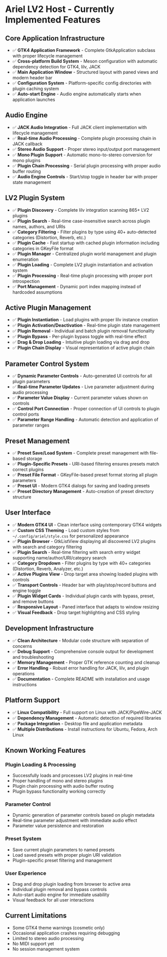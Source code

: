 # Ariel LV2 Host - Currently Implemented Features

## Core Application Infrastructure
- ✅ **GTK4 Application Framework** - Complete GtkApplication subclass with proper lifecycle management
- ✅ **Cross-platform Build System** - Meson configuration with automatic dependency detection for GTK4, lilv, JACK
- ✅ **Main Application Window** - Structured layout with paned views and modern header bar
- ✅ **Configuration System** - Platform-specific config directories with plugin caching system
- ✅ **Auto-start Engine** - Audio engine automatically starts when application launches

## Audio Engine
- ✅ **JACK Audio Integration** - Full JACK client implementation with lifecycle management
- ✅ **Real-time Audio Processing** - Complete plugin processing chain in JACK callback
- ✅ **Stereo Audio Support** - Proper stereo input/output port management
- ✅ **Mono Plugin Support** - Automatic mono-to-stereo conversion for mono plugins
- ✅ **Plugin Chain Processing** - Serial plugin processing with proper audio buffer routing
- ✅ **Audio Engine Controls** - Start/stop toggle in header bar with proper state management

## LV2 Plugin System
- ✅ **Plugin Discovery** - Complete lilv integration scanning 865+ LV2 plugins
- ✅ **Plugin Search** - Real-time case-insensitive search across plugin names, authors, and URIs
- ✅ **Category Filtering** - Filter plugins by type using 40+ auto-detected categories (Distortion, Reverb, etc.)
- ✅ **Plugin Cache** - Fast startup with cached plugin information including categories in GKeyFile format
- ✅ **Plugin Manager** - Centralized plugin world management and plugin enumeration
- ✅ **Plugin Loading** - Complete LV2 plugin instantiation and activation system
- ✅ **Plugin Processing** - Real-time plugin processing with proper port introspection
- ✅ **Port Management** - Dynamic port index mapping instead of hardcoded assumptions

## Active Plugin Management
- ✅ **Plugin Instantiation** - Load plugins with proper lilv instance creation
- ✅ **Plugin Activation/Deactivation** - Real-time plugin state management
- ✅ **Plugin Removal** - Individual and batch plugin removal functionality
- ✅ **Plugin Bypass** - Per-plugin bypass toggle with real-time effect
- ✅ **Drag & Drop Loading** - Intuitive plugin loading via drag and drop
- ✅ **Plugin Chain Display** - Visual representation of active plugin chain

## Parameter Control System
- ✅ **Dynamic Parameter Controls** - Auto-generated UI controls for all plugin parameters
- ✅ **Real-time Parameter Updates** - Live parameter adjustment during audio processing
- ✅ **Parameter Value Display** - Current parameter values shown on controls
- ✅ **Control Port Connection** - Proper connection of UI controls to plugin control ports
- ✅ **Parameter Range Handling** - Automatic detection and application of parameter ranges

## Preset Management
- ✅ **Preset Save/Load System** - Complete preset management with file-based storage
- ✅ **Plugin-Specific Presets** - URI-based filtering ensures presets match correct plugins
- ✅ **Preset File Format** - GKeyFile-based preset format storing all plugin parameters
- ✅ **Preset UI** - Modern GTK4 dialogs for saving and loading presets
- ✅ **Preset Directory Management** - Auto-creation of preset directory structure

## User Interface
- ✅ **Modern GTK4 UI** - Clean interface using contemporary GTK4 widgets
- ✅ **Custom CSS Theming** - Load custom styles from `~/.config/ariel/style.css` for personalized appearance
- ✅ **Plugin Browser** - GtkListView displaying all discovered LV2 plugins with search and category filtering
- ✅ **Plugin Search** - Real-time filtering with search entry widget supporting name/author/URI/category search
- ✅ **Category Dropdown** - Filter plugins by type with 40+ categories (Distortion, Reverb, Analyzer, etc.)
- ✅ **Active Plugins View** - Drop target area showing loaded plugins with controls
- ✅ **Transport Controls** - Header bar with play/stop/record buttons and engine toggle
- ✅ **Plugin Widget Cards** - Individual plugin cards with bypass, preset, and remove buttons
- ✅ **Responsive Layout** - Paned interface that adapts to window resizing
- ✅ **Visual Feedback** - Drop target highlighting and CSS styling

## Development Infrastructure
- ✅ **Clean Architecture** - Modular code structure with separation of concerns
- ✅ **Debug Support** - Comprehensive console output for development and troubleshooting
- ✅ **Memory Management** - Proper GTK reference counting and cleanup
- ✅ **Error Handling** - Robust error handling for JACK, lilv, and plugin operations
- ✅ **Documentation** - Complete README with installation and usage instructions

## Platform Support
- ✅ **Linux Compatibility** - Full support on Linux with JACK/PipeWire-JACK
- ✅ **Dependency Management** - Automatic detection of required libraries
- ✅ **Package Integration** - Desktop file and application metadata
- ✅ **Multiple Distributions** - Install instructions for Ubuntu, Fedora, Arch Linux

## Known Working Features

### Plugin Loading & Processing
- Successfully loads and processes LV2 plugins in real-time
- Proper handling of mono and stereo plugins
- Plugin chain processing with audio buffer routing
- Plugin bypass functionality working correctly

### Parameter Control
- Dynamic generation of parameter controls based on plugin metadata
- Real-time parameter adjustment with immediate audio effect
- Parameter value persistence and restoration

### Preset System
- Save current plugin parameters to named presets
- Load saved presets with proper plugin URI validation
- Plugin-specific preset filtering and management

### User Experience
- Drag and drop plugin loading from browser to active area
- Individual plugin removal and bypass controls
- Auto-start audio engine for immediate usability
- Visual feedback for all user interactions

## Current Limitations
- Some GTK4 theme warnings (cosmetic only)
- Occasional application crashes requiring debugging
- Limited to stereo audio processing
- No MIDI support yet
- No session management system